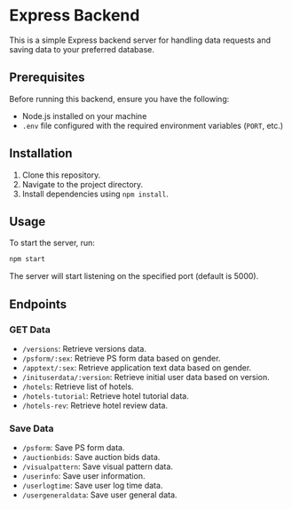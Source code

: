 # Express Backend

This is a simple Express backend server for handling data requests and saving data to your preferred database.

## Prerequisites

Before running this backend, ensure you have the following:

- Node.js installed on your machine
- `.env` file configured with the required environment variables (`PORT`, etc.)

## Installation

1. Clone this repository.
2. Navigate to the project directory.
3. Install dependencies using `npm install`.

## Usage

To start the server, run:

```bash
npm start
```

The server will start listening on the specified port (default is 5000).

## Endpoints

### GET Data

- `/versions`: Retrieve versions data.
- `/psform/:sex`: Retrieve PS form data based on gender.
- `/apptext/:sex`: Retrieve application text data based on gender.
- `/inituserdata/:version`: Retrieve initial user data based on version.
- `/hotels`: Retrieve list of hotels.
- `/hotels-tutorial`: Retrieve hotel tutorial data.
- `/hotels-rev`: Retrieve hotel review data.

### Save Data

- `/psform`: Save PS form data.
- `/auctionbids`: Save auction bids data.
- `/visualpattern`: Save visual pattern data.
- `/userinfo`: Save user information.
- `/userlogtime`: Save user log time data.
- `/usergeneraldata`: Save user general data.
